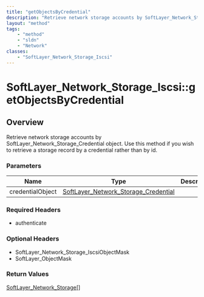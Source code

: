 ```yaml
---
title: "getObjectsByCredential"
description: "Retrieve network storage accounts by SoftLayer_Network_Storage_Credential object. Use this method if you wish to retriev... "
layout: "method"
tags:
    - "method"
    - "sldn"
    - "Network"
classes:
    - "SoftLayer_Network_Storage_Iscsi"
---
```

# SoftLayer_Network_Storage_Iscsi::getObjectsByCredential
## Overview 
Retrieve network storage accounts by SoftLayer_Network_Storage_Credential object. Use this method if you wish to retrieve a storage record by a credential rather than by id. 

### Parameters 
|Name | Type | Description |
| --- | --- | --- |
|credentialObject| <a href='/reference/datatypes/SoftLayer_Network_Storage_Credential'>SoftLayer_Network_Storage_Credential </a>| |


### Required Headers
* authenticate

### Optional Headers
* SoftLayer_Network_Storage_IscsiObjectMask
* SoftLayer_ObjectMask

### Return Values
<a href='/reference/datatypes/SoftLayer_Network_Storage'>SoftLayer_Network_Storage[] </a>
